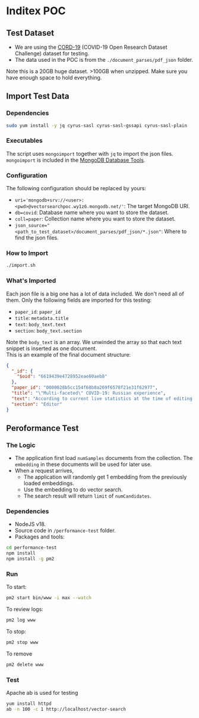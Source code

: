 # Inditex POC
## Test Dataset
- We are using the [CORD-19](https://www.kaggle.com/datasets/allen-institute-for-ai/CORD-19-research-challenge) (COVID-19 Open Research Dataset Challenge) dataset for testing.
- The data used in the POC is from the `./document_parses/pdf_json` folder.

Note this is a 20GB huge dataset. >100GB when unzipped. Make sure you have enough space to hold everything.

## Import Test Data
### Dependencies
```bash
sudo yum install -y jq cyrus-sasl cyrus-sasl-gssapi cyrus-sasl-plain
```

### Executables
The script uses `mongoimport` together with `jq` to import the json files. `mongoimport` is included in the [MongoDB Database Tools](https://www.mongodb.com/try/download/database-tools).

### Configuration
The following configuration should be replaced by yours:
- `uri='mongodb+srv://<user>:<pwd>@vectorsearchpoc.wy1z6.mongodb.net/'`: The target MongoDB URI.
- `db=covid`: Database name where you want to store the dataset.
- `coll=paper`: Collection name where you want to store the dataset.
- `json_source="<path_to_test_dataset>/document_parses/pdf_json/*.json"`: Where to find the json files.

### How to Import
```bash
./import.sh
```

### What's Imported
Each json file is a big one has a lot of data included. We don't need all of them. Only the following fields are imported for this testing:
- `paper_id`: `paper_id`
- `title`: `metadata.title`
- `text`: `body_text.text`
- `section`: `body_text.section`

Note the `body_text` is an array. We unwinded the array so that each text snippet is inserted as one document.  
This is an example of the final document structure:
```json
{
  "_id": {
    "$oid": "6619439e4728952eae60aeb8"
  },
  "paper_id": "0000028b5cc154f68b8a269f6578f21e31f62977",
  "title": "\"Multi-faceted\" COVID-19: Russian experience",
  "text": "According to current live statistics at the time of editing this letter, Russia has been the third country in the world to be affected by COVID-19 with both new cases and death rates rising. It remains in a position of advantage due to the later onset of the viral spread within the country since the worldwide disease outbreak.",
  "section": "Editor"
}
```

## Peroformance Test
### The Logic
- The application first load `numSamples` documents from the collection. The `embedding` in these documents will be used for later use.
- When a request arrives,
  - The application will randomly get 1 embedding from the previously loaded embeddings.
  - Use the embedding to do vector search.
  - The search result will return `limit` of `numCandidates`.

### Dependencies
- NodeJS v18.
- Source code in `/performance-test` folder.
- Packages and tools:
```bash
cd performance-test
npm install
npm install -g pm2
```

### Run
To start:
```bash
pm2 start bin/www -i max --watch
```
To review logs:
```bash
pm2 log www
```
To stop:
```bash
pm2 stop www
```
To remove
```bash
pm2 delete www
```

### Test
Apache ab is used for testing
```bash
yum install httpd
ab -n 100 -c 1 http://localhost/vector-search
```